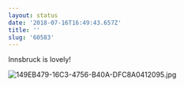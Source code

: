 ```yaml
---
layout: status
date: '2018-07-16T16:49:43.657Z'
title: ''
slug: '60583'
---
```

Innsbruck is lovely!


![149EB479-16C3-4756-B40A-DFC8A0412095.jpg](http://share.hartl.co/micro/149EB479-16C3-4756-B40A-DFC8A0412095.jpg)
